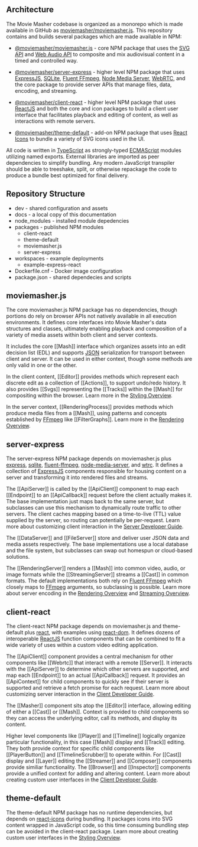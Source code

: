 ## Architecture

The Movie Masher codebase is organized as a monorepo which is made available
in GitHub as [moviemasher/moviemasher.js](https://github.com/moviemasher/moviemasher.js).
This repository contains and builds several packages which are made available
in NPM:

- [@moviemasher/moviemasher.js](https://www.npmjs.com/package/@moviemasher/moviemasher.js) - core
  NPM package that uses the [SVG API](https://developer.mozilla.org/en-US/docs/Web/API/Svg_API)
  and [Web Audio API](https://developer.mozilla.org/en-US/docs/Web/API/Web_Audio_API)
  to composite and mix audiovisual content in a timed and controlled way.

- [@moviemasher/server-express](https://www.npmjs.com/package/@moviemasher/server-express) - higher
  level NPM package that uses
  [ExpressJS](https://expressjs.com),
  [SQLite](https://www.sqlite.org/index.html),
  [Fluent FFmpeg](https://github.com/fluent-ffmpeg/node-fluent-ffmpeg),
  [Node Media Server](https://github.com/illuspas/Node-Media-Server),
  [WebRTC](https://github.com/node-webrtc/node-webrtc),
  and the core package to provide server APIs that manage files, data, encoding, and streaming.

- [@moviemasher/client-react](https://www.npmjs.com/package/@moviemasher/client-react) - higher
  level NPM package that uses
  [ReactJS](https://reactjs.org)
  and both the core and icon packages to build a client user interface that facilitates playback and
  editing of content, as well as interactions with remote servers.

- [@moviemasher/theme-default](https://www.npmjs.com/package/@moviemasher/theme-default) - add-on NPM package that uses
  [React Icons](https://react-icons.github.io/react-icons/)
  to bundle a variety of SVG icons used in the UI.

All code is written in [TypeScript](https://www.typescriptlang.org) as strongly-typed
[ECMAScript](https://nodejs.org/api/esm.html) modules utilizing named exports. External
libraries are imported as peer dependencies to simplify bundling.
Any modern JavaScript transpiler should be able to treeshake, split, or otherwise repackage
the code to produce a bundle best optimized for final delivery.

## Repository Structure

- dev - shared configuration and assets
- docs - a local copy of this documentation
- node_modules - installed module depedencies
- packages - published NPM modules
  - client-react
  - theme-default
  - moviemasher.js
  - server-express
- workspaces - example deployments
  - example-express-react
- Dockerfile.cnf - Docker image configuration
- package.json - shared dependecies and scripts

## moviemasher.js

The core moviemasher.js NPM package has no dependencies, though portions do rely on
browser APIs not natively available in all execution environments. It defines core
interfaces into Movie Masher's data structures and classes, ultimately enabling playback and
composition of a variety of media assets within both client and server contexts.

It includes the core [[Mash]] interface which organizes assets into an edit decision
list (EDL) and supports [JSON](https://www.json.org) serialization for transport between client and server. It can be used in either context, though some methods are only valid in one or the other. 

In the client content, [[Editor]] provides methods which represent each discrete edit as a collection of [[Actions]], to support undo/redo history. It also provides [[Svgs]] representing the [[Tracks]] within the [[Mash]] for compositing within the browser. Learn more 
in the [Styling Overview](Styling.html).

In the server context, [[RenderingProcess]] provides methods which produce media files from a [[Mash]], using patterns and concepts established by
[FFmpeg](https://www.ffmpeg.org) like [[FilterGraphs]].
Learn more in the [Rendering Overview](Rendering.html).

## server-express

The server-express NPM package depends on moviemasher.js plus
[express](https://www.npmjs.com/package/express),
[sqlite](https://www.npmjs.com/package/sqlite),
[fluent-ffmpeg](https://www.npmjs.com/package/fluent-ffmpeg),
[node-media-server](https://www.npmjs.com/package/node-media-server),
and
[wtrc](https://www.npmjs.com/package/wrtc). It defines a collection of
[ExpressJS](https://expressjs.com) components responsible for housing content on a server
and transforming it into rendered files and streams.

The [[ApiServer]] is called by the [[ApiClient]] component to map each
[[Endpoint]] to an [[ApiCallback]] request before the client actually makes it.
The base implementation just maps back to the same server, but subclasses can use this
mechanism to dynamically route traffic to other servers. The client caches mapping based
on a time-to-live (TTL) value supplied by the server, so routing can potentially be
per-request.
Learn more about customizing client interaction in the [Server Developer Guide](ServerDeveloper.html).

The [[DataServer]] and [[FileServer]] store and deliver user JSON data and media assets
respectively. The base implementations use a local database and the file system, but
subclasses can swap out homespun or cloud-based solutions.

The [[RenderingServer]] renders a [[Mash]] into common video, audio, or image formats
while the [[StreamingServer]] streams a [[Cast]] in common formats.
The default implementations both rely on
[Fluent FFmpeg](https://github.com/fluent-ffmpeg/node-fluent-ffmpeg) which closely maps
to [FFmpeg](https://www.ffmpeg.org) arguments, so subclassing is possible.
Learn more about server encoding in the
[Rendering Overview](Rendering.html) and
[Streaming Overview](Streaming.html).

## client-react

The client-react NPM package depends on moviemasher.js and theme-default plus
[react](https://www.npmjs.com/package/react), with examples using
[react-dom](https://www.npmjs.com/package/react-dom).
It defines dozens of interoperable
[ReactJS](https://reactjs.org) function components that can be
combined to fit a wide variety of uses within a custom video editing application.

The [[ApiClient]] component provides a central mechanism for other components like [[Webrtc]]
that interact with a remote [[Server]]. It interacts with the [[ApiServer]] to determine
which other servers are supported, and map each [[Endpoint]] to an actual [[ApiCallback]]
request. It provides an [[ApiContext]] for child components to quickly see if their server
is supported and retrieve a fetch promise for each request.
Learn more about customizing server interaction in the [Client Developer Guide](ClientDeveloper.html).

The [[Masher]] component sits atop the [[Editor]] interface, allowing editing of
either a [[Cast]] or [[Mash]]. Context is provided to child components so they
can access the underlying editor, call its methods, and display its content.

Higher level components like [[Player]] and [[Timeline]] logically organize particular
functionality, in this case [[Mash]] display and [[Track]] editing. They both provide
context for specific child components like
[[PlayerButton]] and [[TimelineScrubber]] to operate within.
For [[Cast]] display and [[Layer]] editing the
[[Streamer]] and [[Composer]] components provide similiar functionality.
The [[Browser]] and [[Inspector]] components provide a unified context for adding and
altering content.
Learn more about creating custom user interfaces in the [Client Developer Guide](ClientDeveloper.html).

## theme-default

The theme-default NPM package has no runtime dependencies, but depends on 
[react-icons](https://www.npmjs.com/package/react-icons) during bundling. It packages icons into SVG content wrapped in JavaScript code, so this time consuming bundling step can be avoided in the client-react package. Learn more about creating custom user interfaces in the [Styling Overview](Styling.html).